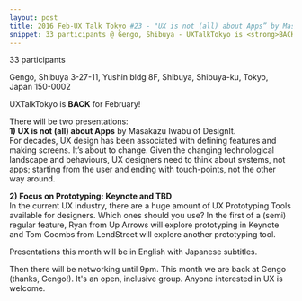 ```yaml
---
layout: post
title: 2016 Feb-UX Talk Tokyo #23 - "UX is not (all) about Apps” by Masakazu Iwabu and "Focus on UX Prototyping" by Ryan Barkataki and Tom Coombs
snippet: 33 participants @ Gengo, Shibuya - UXTalkTokyo is <strong>BACK</strong> for March! There will be two presentations - <br> <strong>1) -
---
```

33 participants

Gengo, Shibuya 3-27-11, Yushin bldg 8F, Shibuya, Shibuya-ku, Tokyo, Japan 150-0002

UXTalkTokyo is <strong>BACK</strong> for February!

There will be two presentations:<br>
<strong>1) UX is not (all) about Apps</strong> by Masakazu Iwabu of DesignIt.<br>
For decades, UX design has been associated with defining features and making screens. It’s about to change. Given the changing technological landscape and behaviours, UX designers need to think about systems, not apps; starting from the user and ending with touch-points, not the other way around.

<strong>2) Focus on Prototyping: Keynote and TBD</strong><br>
In the current UX industry, there are a huge amount of UX Prototyping Tools available for designers. Which ones should you use? In the first of a (semi) regular feature, Ryan from Up Arrows will explore prototyping in Keynote and Tom Coombs from LendStreet will explore another prototyping tool.

Presentations this month will be in English with Japanese subtitles.

Then there will be networking until 9pm. This month we are back at Gengo (thanks, Gengo!). It's an open, inclusive group. Anyone interested in UX is welcome.


